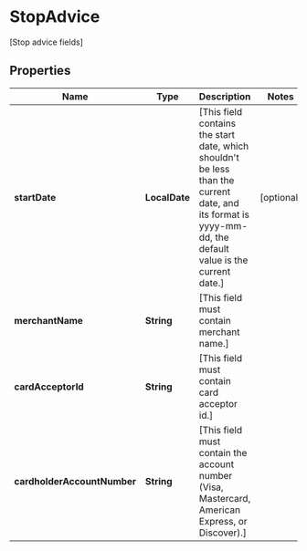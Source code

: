 

# StopAdvice

[Stop advice fields]

## Properties

| Name | Type | Description | Notes |
|------------ | ------------- | ------------- | -------------|
|**startDate** | **LocalDate** | [This field contains the start date, which shouldn&#39;t be less than the current date, and its format is yyyy-mm-dd, the default value is the current date.] |  [optional] |
|**merchantName** | **String** | [This field must contain merchant name.] |  |
|**cardAcceptorId** | **String** | [This field must contain card acceptor id.] |  |
|**cardholderAccountNumber** | **String** | [This field must contain the account number (Visa, Mastercard, American Express, or Discover).] |  |



